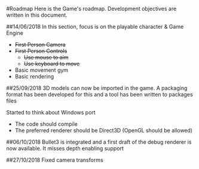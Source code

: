 #Roadmap
Here is the Game's roadmap.
Development objectives are written in this document.

##14/06/2018
In this section, focus is on the playable character & Game Engine
- ~~First Person Camera~~
- ~~First Person Controls~~
  - ~~Use mouse to aim~~
  - ~~Use keyboard to move~~
- Basic movement gym
- Basic rendering

##25/09/2018
3D models can now be imported in the game.
A packaging format has been developed for this and a tool has been written to packages files

Started to think about Windows port
- The code should compile
- The preferred renderer should be Direct3D (OpenGL should be allowed)

##06/10/2018
Bullet3 is integrated and a first draft of the debug renderer is now available.
It misses depth enabling support

##27/10/2018
Fixed camera transforms